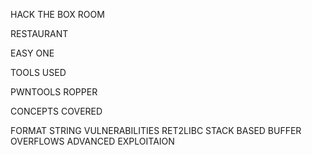 HACK THE BOX ROOM

RESTAURANT

EASY ONE

TOOLS USED

PWNTOOLS
ROPPER

CONCEPTS COVERED

FORMAT STRING VULNERABILITIES
RET2LIBC
STACK BASED BUFFER OVERFLOWS
ADVANCED EXPLOITAION
